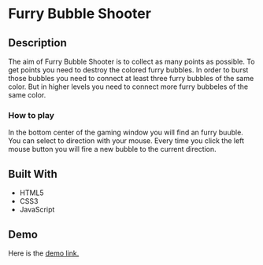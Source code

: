 # Furry Bubble Shooter

## Description
The aim of Furry Bubble Shooter is to collect as many points as possible. To get points you need to destroy the colored furry bubbles. In order to burst those bubbles you need to connect at least three furry bubbles of the same color. But in higher levels you need to connect more furry bubbeles of the same color.

### How to play
In the bottom center of the gaming window you will find an furry buuble. You can select to direction with your mouse. Every time you click the left mouse button you will fire a new bubble to the current direction.

## Built With
- HTML5
- CSS3
- JavaScript

## Demo
Here is the [demo link.](https://begumeryildiz.github.io/bubble-shooter-game/)